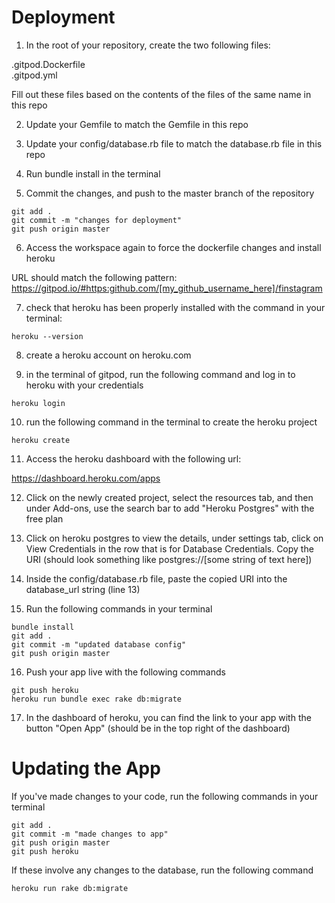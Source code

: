 # Deployment

1. In the root of your repository, create the two following files:


.gitpod.Dockerfile  
.gitpod.yml  

Fill out these files based on the contents of the files of the same name in this repo

2. Update your Gemfile to match the Gemfile in this repo

3. Update your config/database.rb file to match the database.rb file in this repo

4. Run bundle install in the terminal

5. Commit the changes, and push to the master branch of the repository

```
git add .
git commit -m "changes for deployment"
git push origin master
```

6. Access the workspace again to force the dockerfile changes and install heroku

URL should match the following pattern:  
https://gitpod.io/#https:github.com/[my_github_username_here]/finstagram

7. check that heroku has been properly installed with the command in your terminal:

```
heroku --version
```

8. create a heroku account on heroku.com

9. in the terminal of gitpod, run the following command and log in to heroku with your credentials

```
heroku login
```

10. run the following command in the terminal to create the heroku project

```
heroku create
```

11. Access the heroku dashboard with the following url:

https://dashboard.heroku.com/apps

12. Click on the newly created project, select the resources tab, and then under Add-ons, use the search bar to add "Heroku Postgres" with the free plan

13. Click on heroku postgres to view the details, under settings tab, click on View Credentials in the row that is for Database Credentials. Copy the URI (should look something like postgres://[some string of text here])

14. Inside the config/database.rb file, paste the copied URI into the database_url string (line 13)

15. Run the following commands in your terminal

```
bundle install
git add .
git commit -m "updated database config"
git push origin master
```

16. Push your app live with the following commands

```
git push heroku
heroku run bundle exec rake db:migrate
```

17. In the dashboard of heroku, you can find the link to your app with the button "Open App" (should be in the top right of the dashboard)


# Updating the App

If you've made changes to your code, run the following commands in your terminal

```
git add .
git commit -m "made changes to app"
git push origin master
git push heroku
```

If these involve any changes to the database, run the following command

```
heroku run rake db:migrate
```
